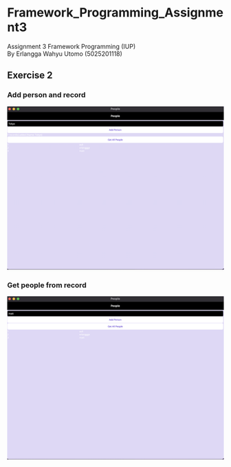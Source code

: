 # Framework_Programming_Assignment3

Assignment 3 Framework Programming (IUP) <br />
By Erlangga Wahyu Utomo (5025201118)

## Exercise 2

### Add person and record

![exercise_2](https://github.com/Erlangga28/Framework_Programming_Assignment3/blob/main/Store%20local%20data%20main/result_1.png)

### Get people from record
![exercise_2](https://github.com/Erlangga28/Framework_Programming_Assignment3/blob/main/Store%20local%20data%20main/result_2.png)
